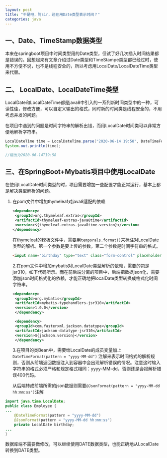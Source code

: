 ```yaml
---
layout: post
title: "不是吧，阿sir，还在用Date类型表示时间？"
categories: java
---
```






## 一、Date、TimeStamp数据类型

本来在springboot项目中时间类型用的Date类型，但试了好几次插入时间结果都是错误的。回想起来有文章介绍过Date类型和TimeStampe类型都已经过时，使用不方便不说，也不是线程安全的，所以考虑用LocalDate/LocalDateTime类型来代替。



## 二、 LocalDate、LocalDateTime类型

LocalDate和LocalDateTime都是java8中引入的一系列新时间类型中的一种，可读性佳，修改方便，可以自定义输出的格式，同时新的时间类是线程安全的，不用考虑并发的问题。

在项目中遇到的问题是时间字符串的解析出错，而用LocalDate时间类可以非常方便地解析字符串。

```java
LocalDateTime time = LocalDateTime.parse("2020-06-14 19:58", DateTimeFormatter.ofPattern("yyyy-MM-dd HH:mm"));
System.out.println(time);

//输出为2020-06-14T19:58
```



## 三、在SpringBoot+Mybatis项目中使用LocalDate

在使用LocalDate时间类型的时，项目需要增加一些配置才能正常运行，基本上都是解决类型解析的问题。

1. 在pom文件中增加thymeleaf对java8适配的依赖

   ```xml
   <dependency>
   	<groupId>org.thymeleaf.extras</groupId>
   	<artifactId>thymeleaf-extras-java8time</artifactId>
   	<version>${thymeleaf-extras-java8time.version}</version>
   </dependency>
   ```

   在thymeleaf的模板文件中，需要用`temporals.format()`来标注对LocalDate类型的解析。第一个参数是要上传的参数，第二个参数是时间字符串的格式。

   ```html
   <input name="birthday" type="text" class="form-control" placeholder="yyyy-mm-dd" th:value="${emp!=null}?${#temporals.format(emp.birthday, 'yyyy-MM-dd')}">
   ```

   2.在pom文件中增加mybatis对LocalDate类型解析的依赖，需要的包是jsr310，如下代码所示。而在前后端分离的项目中，后端把数据json化，需要添加json时间格式化的依赖，才能正确地把localDate类型转换成格式化时间字符串。

   
   
   ```xml
   <dependency>
   	<groupId>org.mybatis</groupId>
   	<artifactId>mybatis-typehandlers-jsr310</artifactId>
   	<version>1.0.0</version>
    </dependency>
   
    <dependency>
   	<groupId>com.fasterxml.jackson.datatype</groupId>
   	<artifactId>jackson-datatype-jsr310</artifactId>
   	<version>${jackson.version}</version>
    </dependency>
    ```
   
   
   
   3.在项目的类Bean中，需要给LocalDate的成员变量加上`DateTimeFormat(pattern = "yyyy-MM-dd")` 注解来表示时间格式的解析规则，否则从前端返回数据注入到容器中会出现解析错误的情况。注意这时输入字符串的格式必须严格和规定格式相同：yyyy-MM-dd，否则还是会报解析错误400代码。
   
   从后端转成前端所需的json数据则需要`@JsonFormat(pattern = "yyyy-MM-dd hh:mm:ss")`注解
   
   

```java
import java.time.LocalDate;
public class Employee {
...
	@DateTimeFormat(pattern = "yyyy-MM-dd")
	@JsonFormat(pattern = "yyyy-MM-dd hh:mm:ss")
	private LocalDate birthday;
...
}
```

数据库端不需要做修改，可以继续使用DATE数据类型，也能正确地从LocalDate转换到DATE类型。